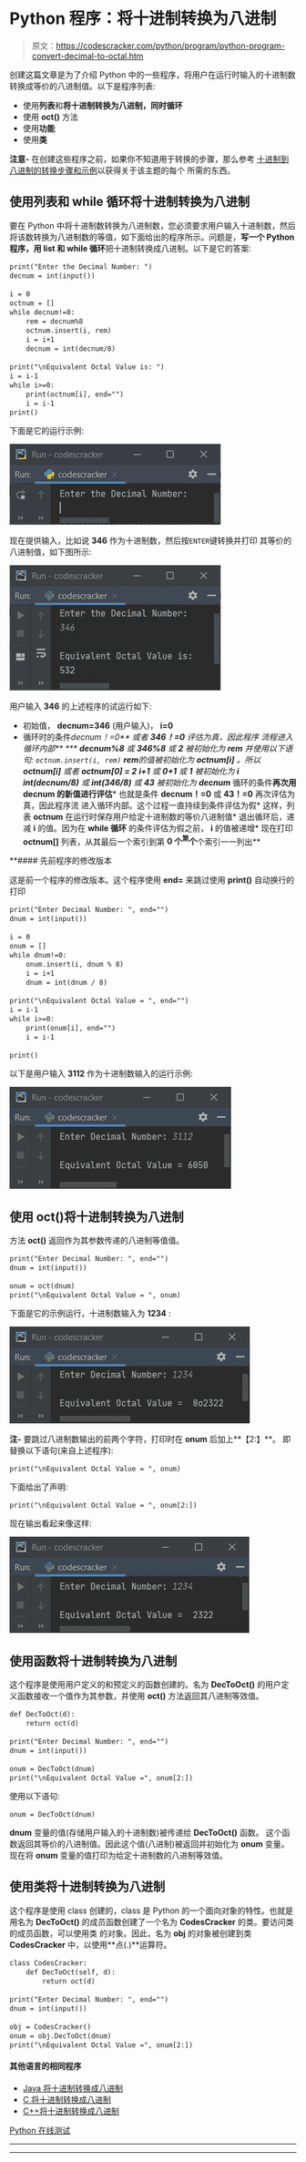 # Python 程序：将十进制转换为八进制

> 原文：<https://codescracker.com/python/program/python-program-convert-decimal-to-octal.htm>

创建这篇文章是为了介绍 Python 中的一些程序，将用户在运行时输入的十进制数转换成等价的八进制值。以下是程序列表:

*   使用**列表**和**将十进制转换为八进制，同时循环**
*   使用 **oct()** 方法
*   使用**功能**
*   使用**类**

**注意-** 在创建这些程序之前，如果你不知道用于转换的步骤，那么参考 [十进制到八进制的转换步骤和示例](/computer-fundamental/decimal-to-octal.htm)以获得关于该主题的每个 所需的东西。

## 使用列表和 while 循环将十进制转换为八进制

要在 Python 中将十进制数转换为八进制数，您必须要求用户输入十进制数，然后将该数转换为八进制数的等值，如下面给出的程序所示。问题是，**写一个 Python 程序，用 list 和 while 循环**把十进制转换成八进制。以下是它的答案:

```
print("Enter the Decimal Number: ")
decnum = int(input())

i = 0
octnum = []
while decnum!=0:
    rem = decnum%8
    octnum.insert(i, rem)
    i = i+1
    decnum = int(decnum/8)

print("\nEquivalent Octal Value is: ")
i = i-1
while i>=0:
    print(octnum[i], end="")
    i = i-1
print()
```

下面是它的运行示例:

![decimal to octal python](img/4d4dafa37113d0cb10d290506f949b49.png)

现在提供输入，比如说 **346** 作为十进制数，然后按`ENTER`键转换并打印 其等价的八进制值，如下图所示:

![convert decimal to octal python](img/4b9cfbc9b14fc7b8d74dfb5a873a0025.png)

用户输入 **346** 的上述程序的试运行如下:

*   初始值， **decnum=346** (用户输入)， **i=0**
*   循环时的条件****decnum！=0** 或者 **346！=0** 评估为真，因此程序 流程进入循环内部**
***   **decnum%8** 或 **346%8** 或 **2** 被初始化为 **rem***   并使用以下语句:
    `octnum.insert(i, rem)`
    **rem**的值被初始化为 **octnum[i]** 。所以 **octnum[i]** 或者 **octnum[0] = 2***   **i+1** 或 **0+1** 或 **1** 被初始化为 **i***   **int(decnum/8)** 或 **int(346/8)** 或 **43** 被初始化为 **decnum***   循环的条件**再次用 **decnum** 的新值进行评估***   也就是条件 **decnum！=0** 或 **43！=0** 再次评估为真，因此程序流 进入循环内部。这个过程一直持续到条件评估为假*   这样，列表 **octnum** 在运行时保存用户给定十进制数的等价八进制值*   退出循环后，递减 **i** 的值。因为在 **while 循环** 的条件评估为假之前， **i** 的值被递增*   现在打印 **octnum[]** 列表，从其最后一个索引到第 **0 个<sup>第</sup>个**个索引一一列出**

 **#### 先前程序的修改版本

这是前一个程序的修改版本。这个程序使用 **end=** 来跳过使用 **print()** 自动换行的打印

```
print("Enter Decimal Number: ", end="")
dnum = int(input())

i = 0
onum = []
while dnum!=0:
    onum.insert(i, dnum % 8)
    i = i+1
    dnum = int(dnum / 8)

print("\nEquivalent Octal Value = ", end="")
i = i-1
while i>=0:
    print(onum[i], end="")
    i = i-1

print()
```

以下是用户输入 **3112** 作为十进制数输入的运行示例:

![python convert decimal to octal](img/79ae0334d0e6ed1840ac5af0be003d31.png)

## 使用 oct()将十进制转换为八进制

方法 **oct()** 返回作为其参数传递的八进制等值值。

```
print("Enter Decimal Number: ", end="")
dnum = int(input())

onum = oct(dnum)
print("\nEquivalent Octal Value = ", onum)
```

下面是它的示例运行，十进制数输入为 **1234** :

![python decimal to octal using oct](img/a1830af63364501f03543506d3cd6495.png)

**注-** 要跳过八进制数输出的前两个字符，打印时在 **onum** 后加上**【2:】**。 即替换以下语句(来自上述程序):

```
print("\nEquivalent Octal Value = ", onum)
```

下面给出了声明:

```
print("\nEquivalent Octal Value = ", onum[2:])
```

现在输出看起来像这样:

![decimal to octal conversion in python](img/e1b65ef67e0689607b9ce7f8c42ffb96.png)

## 使用函数将十进制转换为八进制

这个程序是使用用户定义的和预定义的函数创建的。名为 **DecToOct()** 的用户定义函数接收一个值作为其参数，并使用 **oct()** 方法返回其八进制等效值。

```
def DecToOct(d):
    return oct(d)

print("Enter Decimal Number: ", end="")
dnum = int(input())

onum = DecToOct(dnum)
print("\nEquivalent Octal Value =", onum[2:])
```

使用以下语句:

```
onum = DecToOct(dnum)
```

**dnum** 变量的值(存储用户输入的十进制数)被传递给 **DecToOct()** 函数。 这个函数返回其等价的八进制值。因此这个值(八进制)被返回并初始化为 **onum** 变量。现在将 **onum** 变量的值打印为给定十进制数的八进制等效值。

## 使用类将十进制转换为八进制

这个程序是使用 class 创建的，class 是 Python 的一个面向对象的特性。也就是用名为 **DecToOct()** 的成员函数创建了一个名为 **CodesCracker** 的类。要访问类的成员函数，可以使用类 的对象。因此，名为 **obj** 的对象被创建到类 **CodesCracker** 中，以使用**点(.)**运算符。

```
class CodesCracker:
    def DecToOct(self, d):
        return oct(d)

print("Enter Decimal Number: ", end="")
dnum = int(input())

obj = CodesCracker()
onum = obj.DecToOct(dnum)
print("\nEquivalent Octal Value =", onum[2:])
```

#### 其他语言的相同程序

*   [Java 将十进制转换成八进制](/java/program/java-program-convert-decimal-to-octal.htm)
*   [C 将十进制转换成八进制](/c/program/c-program-convert-decimal-to-octal.htm)
*   [C++将十进制转换成八进制](/cpp/program/cpp-program-convert-decimal-to-octal.htm)

[Python 在线测试](/exam/showtest.php?subid=10)

* * *

* * ***
